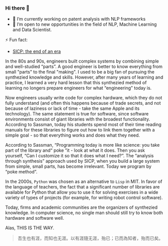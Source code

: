 ### Hi there 👋

- 🔭 I’m currently working on patent analysis with NLP frameworks
- 👯 I’m open to new opportunities in the field of NLP, Machine Learning and Data Scientist.

⚡ Fun fact:
  * [SICP: the end of an era](https://youtu.be/OgRFOjVzvm0)

In the 80s and 90s, engineers built complex systems by combining simple and well-studied “parts”. A good engineer is better to know everything from small "parts" to the final "making". I used to be a big fan of pursuing the synthezied knowledge and skills. However, after many years of learning and practice, I learned a very hard lesson that this synthezied method of learning no longers prepare engineers for what “engineering” today is. 

Now engineers usually write code for complex hardware, which they do not fully understand (and often this happens because of trade secrets, and not because of laziness or lack of time - take the same Apple and its technology). The same statement is true for software, since software environments consist of giant libraries with the broadest functionality. According to Sassman, today his students spend most of their time reading manuals for these libraries to figure out how to link them together with a simple goal - so that everything works and does what they need.

According to Sassman, “Programming today is more like science: you take part of the library and“ poke ”it - look at what it does. Then you ask yourself, “Can I customize it so that it does what I need?”. The “analysis through synthesis” approach used by SICP, when you build a large system from simple, small parts, has become irrelevant. Today we program by “poke method”.

In the 2000s, `Python` was chosen as an alternative to `Lisp` in MIT. In favor of the language of teachers, the fact that a significant number of libraries are available for Python that allow you to use it for solving exercises in a wide variety of types of projects (for example, for writing robot control software).

Today, firms and academic communities are the organizers of synthezied knowledge. In computer science, no single man should still try to know both hardware and software well. 

Alas, THIS IS THE WAY. 

> 吾生也有涯，而知也无涯。以有涯隨无涯，殆已；已而為知者，殆而已矣。


<!--
**oceanumeric/oceanumeric** is a ✨ _special_ ✨ repository because its `README.md` (this file) appears on your GitHub profile.

Here are some ideas to get you started:

- 🔭 I’m currently working on ...
- 🌱 I’m currently learning ...
- 👯 I’m looking to collaborate on ...
- 🤔 I’m looking for help with ...
- 💬 Ask me about ...
- 📫 How to reach me: ...
- 😄 Pronouns: ...
- ⚡ Fun fact: ...
-->
